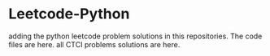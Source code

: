 # Leetcode-Python
adding the python leetcode problem solutions in this repositories. 
The code files are here. 
all CTCI problems solutions are here.  

























































































































































































































































































































































































































































































































































































































































































































































































































































































































































































































































































































































































































































































































































